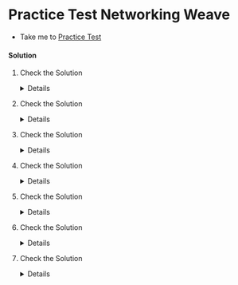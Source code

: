 # Practice Test Networking Weave

  - Take me to [Practice Test](https://kodekloud.com/topic/practice-test-networking-weave/)

#### Solution 

  1. Check the Solution

     <details>

      ```
      4
      ```
     </details>

  2. Check the Solution

     <details>

      ```
      weave
      ```
     </details>

  3. Check the Solution

     <details>

      ```
      4
      ```
     </details>

  4. Check the Solution

     <details>

      ```
      One on every node
      ```
     </details>

  5. Check the Solution

     <details>

      ```
      weave
      ```
     </details>

  6. Check the Solution

     <details>

      ```
      10.X.X.X
      ```
     </details>

  7. Check the Solution

     <details>

      ```
      10.38.0.0
      ```
     </details>